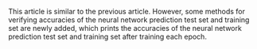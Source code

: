 ﻿This article is similar to the previous article. However, some methods for verifying accuracies of the neural network prediction test set and training set are newly added, which prints the accuracies of the neural network prediction test set and training set after training each epoch.
